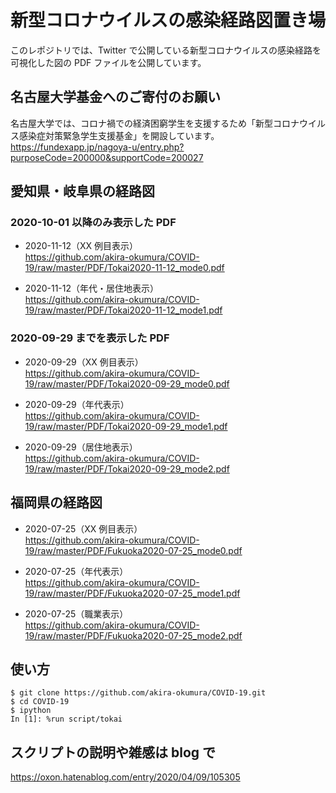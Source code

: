 # 新型コロナウイルスの感染経路図置き場

このレポジトリでは、Twitter で公開している新型コロナウイルスの感染経路を可視化した図の PDF ファイルを公開しています。

## 名古屋大学基金へのご寄付のお願い

名古屋大学では、コロナ禍での経済困窮学生を支援するため「新型コロナウイルス感染症対策緊急学生支援基金」を開設しています。
https://fundexapp.jp/nagoya-u/entry.php?purposeCode=200000&supportCode=200027

## 愛知県・岐阜県の経路図

### 2020-10-01 以降のみ表示した PDF

- 2020-11-12（XX 例目表示）\
https://github.com/akira-okumura/COVID-19/raw/master/PDF/Tokai2020-11-12_mode0.pdf

- 2020-11-12（年代・居住地表示）\
https://github.com/akira-okumura/COVID-19/raw/master/PDF/Tokai2020-11-12_mode1.pdf

### 2020-09-29 までを表示した PDF

- 2020-09-29（XX 例目表示）\
https://github.com/akira-okumura/COVID-19/raw/master/PDF/Tokai2020-09-29_mode0.pdf

- 2020-09-29（年代表示）\
https://github.com/akira-okumura/COVID-19/raw/master/PDF/Tokai2020-09-29_mode1.pdf

- 2020-09-29（居住地表示）\
https://github.com/akira-okumura/COVID-19/raw/master/PDF/Tokai2020-09-29_mode2.pdf

## 福岡県の経路図

- 2020-07-25（XX 例目表示）\
https://github.com/akira-okumura/COVID-19/raw/master/PDF/Fukuoka2020-07-25_mode0.pdf

- 2020-07-25（年代表示）\
https://github.com/akira-okumura/COVID-19/raw/master/PDF/Fukuoka2020-07-25_mode1.pdf

- 2020-07-25（職業表示）\
https://github.com/akira-okumura/COVID-19/raw/master/PDF/Fukuoka2020-07-25_mode2.pdf

## 使い方
```
$ git clone https://github.com/akira-okumura/COVID-19.git
$ cd COVID-19
$ ipython
In [1]: %run script/tokai
```

## スクリプトの説明や雑感は blog で

https://oxon.hatenablog.com/entry/2020/04/09/105305
